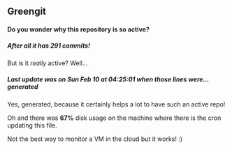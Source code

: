 ## Greengit

#### Do you wonder why this repository is so active?

##### After all it has 291 commits!

But is it *really* active? Well...

##### Last update was on Sun Feb 10 at 04:25:01 when those lines were... generated

Yes, generated, because it certainly helps a lot to have such an active repo!

Oh and there was **67%** disk usage on the machine
where there is the cron updating this file.

Not the best way to monitor a VM in the cloud but it works! :)
